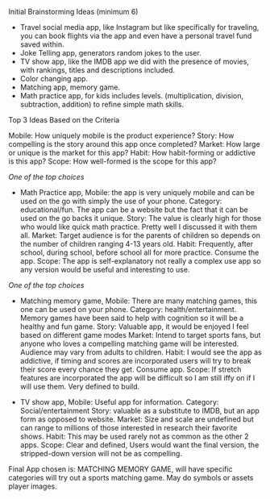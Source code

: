 Initial Brainstorming Ideas (minimum 6)
- Travel social media app, like Instagram but like specifically for traveling, you can book flights via the app and even have a personal travel fund saved within.
- Joke Telling app, generators random jokes to the user.
- TV show app, like the IMDB app we did with the presence of movies, with rankings, titles and descriptions included.
- Color changing app.
- Matching app, memory game.
- Math practice app, for kids includes levels. (multiplication, division, subtraction, addition) to refine simple math skills.

Top 3 Ideas Based on the Criteria

Mobile: How uniquely mobile is the product experience?
Story: How compelling is the story around this app once completed?
Market: How large or unique is the market for this app?
Habit: How habit-forming or addictive is this app?
Scope: How well-formed is the scope for this app?

*One of the top choices*
- Math Practice app, Mobile: the app is very uniquely mobile and can be used on the go with simply the use of your phone.
Category: educational/fun. The app can be a website but the fact that it can be used on the go backs it unique.
Story: The value is clearly high for those who would like quick math practice. Pretty well I discussed it with them all.
Market: Target audience is for the parents of children so depends on the number of children ranging 4-13 years old.
Habit: Frequently, after school, during school, before school all for more practice. Consume the app.
Scope: The app is self-explanatory not really a complex use app so any version would be useful and interesting to use.

*One of the top choices*
- Matching memory game, Mobile: There are many matching games, this one can be used on your phone.
Category: health/entertainment. Memory games have been said to help with cognition so it will be a healthy and fun game.
Story: Valuable app, it would be enjoyed I feel based on different game modes
Market: Intend to target sports fans, but anyone who loves a compelling matching game will be interested. Audience may vary from adults to children.
Habit: I would see the app as addictive, if timing and scores are incorporated users will try to break their score every chance they get. Consume app.
Scope: If stretch features are incorporated the app will be difficult so I am still iffy on if I will use them. Very defined to build.

- TV show app, Mobile: Useful app for information.
Category: Social/entertainment
Story: valuable as a substitute to IMDB, but an app form as opposed to website.
Market: Size and scale are undefined but can range to millions of those interested in research their favorite shows.
Habit: This may be used rarely not as common as the other 2 apps.
Scope: Clear and defined, Users would want the final version, the stripped-down version will not be as compelling.


Final App chosen is: MATCHING MEMORY GAME, will have specific categories will try out a sports matching game. May do symbols or assets player images.
